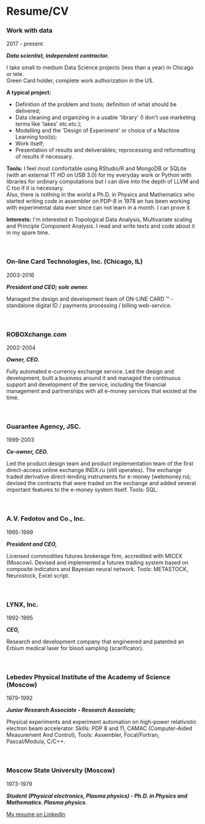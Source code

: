 # Resume/CV

### Work with data
2017 - present

__*Data scientist, independent contractor.*__

I take small to medium Data Science projects (less than a year) in Chicago or tele.<br>
Green Card holder, complete work authorization in the US.

__A typical project:__
- Definition of the problem and tools; definition of what should be delivered;
- Data cleaning and organizing in a usable 'library' (I don't use marketing terms like 'lakes' etc.etc.);
- Modelling and the 'Design of Experiment' or choice of a Machine Learning tool(s);
- Work itself;
- Presentation of results and deliverables; reprocessing and reformatting of results if necessary.

__Tools:__ I feel most comfortable using RStudio/R and MongoDB or SQLite (with an external 1T HD on USB 3.0) for my everyday work or Python with libraries for ordinary computations but I can dive into the depth of LLVM and C too if it is necessary.<br>
Also, there is nothing in the world a Ph.D. in Physics and Mathematics who started writing code in assembler on PDP-8 in 1978 an has been working with experimental data ever since can not learn in a month. I can prove it.<br>

__Interests:__ I'm interested in Topological Data Analysis, Multivariate scaling and Principle Component Analysis. I read and write texts and code about it in my spare time.
<br><br><br>
### On-line Card Technologies, Inc. (Chicago, IL)
2003-2016

__*President and CEO; sole owner.*__

Managed the design and development team of ON-LINE CARD ™ - standalone digital ID / payments processing / billing web-service.
<br><br><br>
### ROBOXchange.com
2002-2004

__*Owner, CEO.*__

Fully automated e-currency exchange service.
Led the design and development, built a business around it and managed the continuous support and development of the service, including the financial management and partnerships with all e-money services that existed at the time.
<br><br><br>
### Guarantee Agency, JSC.
1999-2003

__*Co-owner, CEO.*__

Led the product design team and product implementation team of the first direct-access online exchange INDX.ru (still operates). The exchange traded derivative direct-lending instruments for e-money (webmoney.ru); 
devised the contracts that were traded on the exchange and added several important features to the e-money system itself.
Tools: SQL.
<br><br><br>
### A.V. Fedotov and Co., Inc.
1995-1999

__*President and CEO,*__

Licensed commodities futures brokerage firm, accredited with MICEX (Moscow).
Devised and implemented a futures trading system based on composite indicators and Bayesian neural network.
Tools: METASTOCK, Neurostock, Excel script.
<br><br><br>
### LYNX, Inc.
1992-1995

__*CEO,*__

Research and development company that engineered and patented an Erbium medical laser for blood sampling (scarificator).
<br><br><br>
### Lebedev Physical Institute of the Academy of Science (Moscow)
1979-1992

__*Junior Research Associate - Research Associate;*__

Physical experiments and experiment automation on high-power relativistic electron beam accelerator.
Skills: PDP 8 and 11, CAMAC (Computer-Aided Measurement And Control), 
Tools: Assembler, Focal/Fortran, Pascal/Modula, C/C++.
<br><br><br>
### Moscow State University (Moscow)
1973-1979

__*Student (Physical electronics, Plasma physics) - Ph.D. in Physics and Mathematics. Plasma physics.*__

[My resume on LinkedIn](https://www.linkedin.com/in/alexfedotov/)
